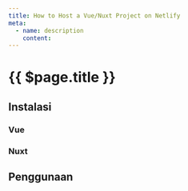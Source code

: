 ```yaml
---
title: How to Host a Vue/Nuxt Project on Netlify
meta:
  - name: description
    content: 
---
```


# {{ $page.title }}

<start-tutorial topic="netlify" lang="id"/>

## Instalasi

### Vue

### Nuxt

## Penggunaan
